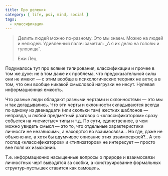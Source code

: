 ```yaml
---
title: Про деления
category: [ life, psi, mind, social ]
tags:
  - классификации
---
```


> Делить людей можно по-разному. Это мы знаем. Можно на людей и нелюдей. Удивленный палач заметил:
> „А я их делю на головы и туловища“.
>
> Ежи Лец

Подумалось тут про всякие типирования, классификации и прочее в том же духе: не в том даже их проблема,
что предсказательной силы они не имеют — с этим вообще в психологических теориях не ахти; а в том, что
они вообще никакой смысловой нагрузки не несут. Нулевая информационная емкость.

Что разные люди обладают разными чертами и склонностями — это мы и так догадывались. Что эти черты
и склонности складываются всегда по одному из двенадцати (или скольки там) жестких шаблонов — неправда,
и любой предметный разговор с «классификатором» сразу собьется на «нечистые» типы и т.д. По сути,
единственное, в чем можно увидеть смысл — это то, что отдельные характеристики личности не независимы,
а находятся во взаимосвязи... Но где, даже не объяснение, а хотя бы вдумчивое описание этих взаимосвязей?..
А это господ «классификаторов» и «типизаторов» не интересует — просто вне поля их изысканий.

Т.е. информационно насыщенные вопросы о природе и взаимосвязи личностных черт выводятся за скобки,
а конструирование формальных структур-пустышек ставится как самоцель.
